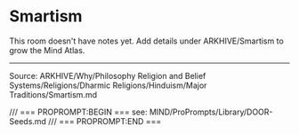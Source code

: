 # Smartism

This room doesn't have notes yet. Add details under ARKHIVE/Smartism to grow the Mind Atlas.

---
Source: ARKHIVE/Why/Philosophy Religion and Belief Systems/Religions/Dharmic Religions/Hinduism/Major Traditions/Smartism.md

/// === PROPROMPT:BEGIN ===
see: MIND/ProPrompts/Library/DOOR-Seeds.md
/// === PROPROMPT:END ===
